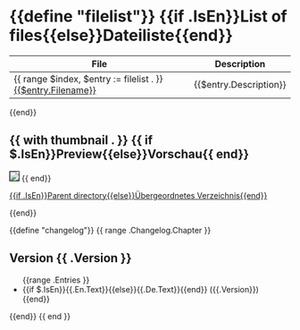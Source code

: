 {{define "filelist"}}
{{if .IsEn}}List of files{{else}}Dateiliste{{end}}
=============

File | Description
-----|------------
{{ range $index, $entry :=  filelist . }}<a href="{{$entry.Link}}">{{$entry.Filename}}</a>| {{$entry.Description}}
{{end}}

{{ with thumbnail . }}
{{ if $.IsEn}}Preview{{else}}Vorschau{{ end}}
-----------------

<img src="{{.}}" style="border: 1pt solid black;">
{{ end}}

<a href="{{ parentdir .}}">{{if .IsEn}}Parent directory{{else}}Übergeordnetes Verzeichnis{{end}}</a>

{{end}}

{{define "changelog"}}
{{ range .Changelog.Chapter }}<h2>Version {{ .Version }}</h2>
<ul>{{range .Entries }}<li>{{if $.IsEn}}{{.En.Text}}{{else}}{{.De.Text}}{{end}} ({{.Version}})</li>{{end}}
</ul>{{end}}
{{ end }}